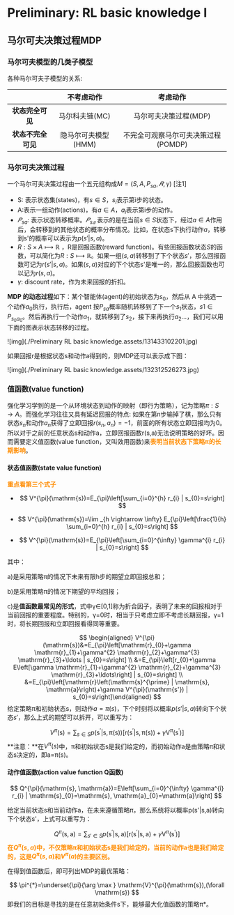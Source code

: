 # Preliminary: RL basic knowledge Ⅰ

## 马尔可夫决策过程MDP

### 马尔可夫模型的几类子模型

各种马尔可夫子模型的关系:

|                    |     不考虑动作      |              考虑动作               |
| :----------------: | :-----------------: | :---------------------------------: |
|  **状态完全可见**  |   马尔科夫链(MC)    |        马尔可夫决策过程(MDP)        |
| **状态不完全可见** | 隐马尔可夫模型(HMM) | 不完全可观察马尔可夫决策过程(POMDP) |

### 马尔可夫决策过程

一个马尔可夫决策过程由一个五元组构成$M = (S, A, P_{sa}, 𝑅,\gamma)$ [注1]

- S: 表示状态集(states)，有$s∈S$，$s_i$表示第i步的状态。
- A:表示一组动作(actions)，有$a∈A$，$a_i$表示第i步的动作。
- $𝑃_{sa}$: 表示状态转移概率。$𝑃_{s𝑎}$ 表示的是在当前$s ∈ S$状态下，经过$a ∈ A$作用后，会转移到的其他状态的概率分布情况。比如，在状态s下执行动作$a$，转移到s'的概率可以表示为$p(s'|s,a)$。
- $R: S×A⟼ℝ$ ，R是回报函数(reward function)。有些回报函数状态$S$的函数，可以简化为$R: S⟼ℝ$。如果一组$(s,a)$转移到了下个状态$s'$，那么回报函数可记为$r(s'|s, a)$。如果$(s,a)$对应的下个状态s'是唯一的，那么回报函数也可以记为$r(s,a)$。
- $\gamma$: discount rate，作为未来回报的折扣。

**MDP 的动态过程**如下：某个智能体(agent)的初始状态为$s_0$，然后从 A 中挑选一个动作$a_0$执行，执行后，agent 按$P_{sa}$概率随机转移到了下一个$s_1$状态，$s1∈P_{s_0a_0}$。然后再执行一个动作$a_1$，就转移到了$s_2$，接下来再执行$a_2$…，我们可以用下面的图表示状态转移的过程。

![img](./Preliminary RL basic knowledge.assets/131433102201.jpg)

如果回报r是根据状态s和动作a得到的，则MDP还可以表示成下图：

![img](./Preliminary RL basic knowledge.assets/132312526273.jpg)

### 值函数(value function)

强化学习学到的是一个从环境状态到动作的映射（即行为策略），记为策略$π: S→A$。而强化学习往往又具有延迟回报的特点: 如果在第n步输掉了棋，那么只有状态$s_n$和动作$a_n$获得了立即回报$r(s_n,a_n)=-1$，前面的所有状态立即回报均为0。所以对于之前的任意状态s和动作a，立即回报函数r(s,a)无法说明策略的好坏。因而需要定义值函数(value function，又叫效用函数)来<font color=#FF8C00>**表明当前状态下策略π的长期影响**</font>。

#### 状态值函数(state value function)

<font color=#FF8C00>**重点看第三个式子**</font>

- $$
  V^{\pi}(\mathrm{s})=E_{\pi}\left[\sum_{i=0}^{h} r_{i} | s_{0}=s\right]
  $$

- $$
  V^{\pi}(\mathrm{s})=\lim _{h \rightarrow \infty} E_{\pi}\left[\frac{1}{h} \sum_{i=0}^{h} r_{i} | s_{0}=s\right]
  $$

- $$
  V^{\pi}(\mathrm{s})=E_{\pi}\left[\sum_{i=0}^{\infty} \gamma^{i} r_{i} | s_{0}=s\right]
  $$

其中：

a)是采用策略π的情况下未来有限h步的期望立即回报总和；

b)是采用策略π的情况下期望的平均回报；

c)是**值函数最常见的形式**，式中γ∈[0,1]称为折合因子，表明了未来的回报相对于当前回报的重要程度。特别的，γ=0时，相当于只考虑立即不考虑长期回报，γ=1时，将长期回报和立即回报看得同等重要。

$$
\begin{aligned}
V^{\pi}(\mathrm{s})&=E_{\pi}\left[\mathrm{r}_{0}+\gamma \mathrm{r}_{1}+\gamma^{2} \mathrm{r}_{2}+\gamma^{3} \mathrm{r}_{3}+\ldots | s_{0}=s\right] \\ &=E_{\pi}\left[r_{0}+\gamma E\left[\gamma \mathrm{r}_{1}+\gamma^{2} \mathrm{r}_{2}+\gamma^{3} \mathrm{r}_{3}+\ldots\right] | s_{0}=s\right] \\ &=E_{\pi}\left[\mathrm{r}\left(\mathrm{s}^{\prime} | \mathrm{s}, \mathrm{a}\right)+\gamma V^{\pi}(\mathrm{s'}) | s_{0}=s\right]\end{aligned}
$$
给定策略π和初始状态s，则动作$a=π(s)$，下个时刻将以概率$p(s'|s,a)$转向下个状态$s'$，那么上式的期望可以拆开，可以重写为：

$$
V^{\pi}(\mathrm{s})=\sum_{s \in S} p\left(\mathrm{s}^{\prime} | \mathrm{s}, \mathrm{\pi(s)}\right)\left[\mathrm{r}\left(\mathrm{s}^{\prime} | \mathrm{s}, \mathrm{\pi(s)}\right)+\gamma \mathrm{V}^{\pi}\left(\mathrm{s}^{\prime}\right)\right]
$$
**注意：**在$V^π(s)$中，π和初始状态s是我们给定的，而初始动作a是由策略π和状态s决定的，即a=π(s)。

#### 动作值函数(action value function Q函数)

$$
Q^{\pi}(\mathrm{s}, \mathrm{a})=E\left[\sum_{i=0}^{\infty} \gamma^{i} r_{i} | \mathrm{s}_{0}=\mathrm{s}, \mathrm{a}_{0}=\mathrm{a}\right]
$$

给定当前状态s和当前动作a，在未来遵循策略π，那么系统将以概率p(s'|s,a)转向下个状态s'，上式可以重写为：

$$
Q^{\pi}(\mathrm{s}, \mathrm{a})=\sum_{s' \in S} p\left(\mathrm{s}^{\prime} | \mathrm{s}, \mathrm{a}\right)\left[\mathrm{r}\left(\mathrm{s}^{\prime} | \mathrm{s}, \mathrm{a}\right)+\gamma \mathrm{V}^{\pi}\left(\mathrm{s}^{\prime}\right)\right]
$$
<font color=#FF8C00>**在$Q^π(s,a)$中，不仅策略π和初始状态s是我们给定的，当前的动作a也是我们给定的，这是$Q^π(s,a)$和$V^π(a)$的主要区别。**</font>

在得到值函数后，即可列出MDP的最优策略：

$$
\pi^{*}=\underset{\pi}{\arg \max } \mathrm{V}^{\pi}(\mathrm{s}),(\forall \mathrm{s})
$$
即我们的目标是寻找的是在任意初始条件s下，能够最大化值函数的策略π*。
